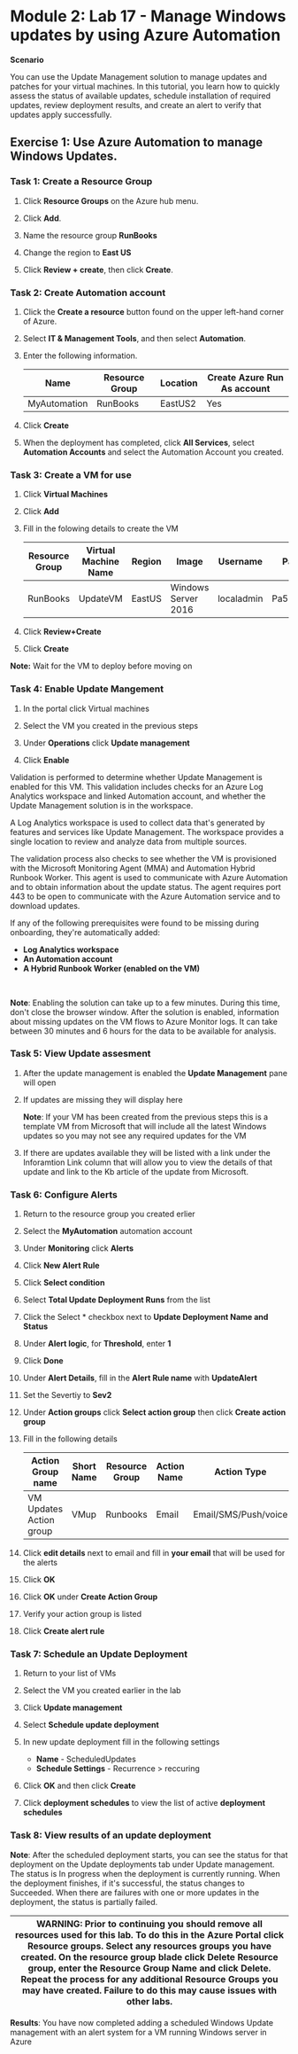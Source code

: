 # Module 2: Lab 17 - Manage Windows updates by using Azure Automation


**Scenario**

You can use the Update Management solution to manage updates and patches for your virtual machines. In this tutorial, you learn how to quickly assess the status of available updates, schedule installation of required updates, review deployment results, and create an alert to verify that updates apply successfully.

## Exercise 1: Use Azure Automation to manage Windows Updates.

### Task 1: Create a Resource Group

1.  Click **Resource Groups** on the Azure hub menu.

1.  Click **Add**.
1.  Name the resource group **RunBooks**
1.  Change the region to **East US**
2.  Click **Review + create**, then click **Create**.

### Task 2: Create Automation account

1.  Click the **Create a resource** button found on the upper left-hand corner of Azure.

1.  Select **IT & Management Tools**, and then select **Automation**.

1.  Enter the following information.

     |Name|Resource Group| Location | Create Azure Run As account
     |--------|--------|--------|--------|
     |MyAutomation|RunBooks|EastUS2|Yes

1.  Click **Create**

1.  When the deployment has completed, click **All Services**, select **Automation Accounts** and select the Automation Account you created.

### Task 3: Create a VM for use

1.  Click **Virtual Machines**

1.  Click **Add**

1.  Fill in the folowing details to create the VM


     |Resource Group|Virtual Machine Name|Region|Image|Username|Password|
     |--------|--------|------|-------------------|----------|------------|
     |RunBooks|UpdateVM|EastUS|Windows Server 2016|localadmin|Pa55w.rd1234|


1.  Click **Review+Create**

1.  Click **Create**

**Note:** Wait for the VM to deploy before moving on


### Task 4: Enable Update Mangement

1.  In the portal click Virtual machines

1.  Select the VM you created in the previous steps

1.  Under **Operations** click **Update management**

1.  Click **Enable**

 Validation is performed to determine whether Update Management is enabled for this VM. This validation includes checks for an Azure Log Analytics workspace and linked Automation account, and whether the Update Management solution is in the workspace.

 A Log Analytics workspace is used to collect data that's generated by features and services like Update Management. The workspace provides a single location to review and analyze data from multiple sources.

 The validation process also checks to see whether the VM is provisioned with the Microsoft Monitoring Agent (MMA) and Automation Hybrid Runbook Worker. This agent is used to communicate with Azure Automation and to obtain information about the update status. The agent requires port 443 to be open to communicate with the Azure Automation service and to download updates.

 If any of the following prerequisites were found to be missing during onboarding, they're automatically added:

  - **Log Analytics workspace**
  - **An Automation account**
  - **A Hybrid Runbook Worker (enabled on the VM)**
<br>

**Note**: Enabling the solution can take up to a few minutes. During this time, don't close the browser window. After the solution is enabled, information about missing updates on the VM flows to Azure Monitor logs. It can take between 30 minutes and 6 hours for the data to be available for analysis.


### Task 5: View Update assesment

1.  After the update management is enabled the **Update Management** pane will open

1.  If updates are missing they will display here

    **Note**: If your VM has been created from the previous steps this is a template VM from Microsoft that will include all the latest Windows updates so you may not see any required updates for the VM


1.  If there are updates available they will be listed with a link under the Inforamtion Link column that will allow you to view the details of that update and link to the Kb article of the update from Microsoft.

### Task 6: Configure Alerts

1.  Return to the resource group you created erlier

1.  Select the **MyAutomation** automation account

1.  Under **Monitoring** click **Alerts** 

1.  Click **New Alert Rule**

1.  Click **Select condition**

1.  Select **Total Update Deployment Runs** from the list

1.  Click the Select * checkbox next to **Update Deployment Name and Status**

1.  Under **Alert logic**, for **Threshold**, enter **1**

1.  Click **Done** 

1.  Under **Alert Details**, fill in the **Alert Rule name** with **UpdateAlert**

1.  Set the Severtiy to **Sev2**

1.  Under **Action groups** click **Select action group** then click **Create action group**

1.  Fill in the following details 

     |Action Group name| Short Name|Resource Group| Action Name|Action Type|
     |-----------------|-----------|--------------|------------|-----------|
     |VM Updates Action group|VMup|Runbooks|Email|Email/SMS/Push/voice


1.  Click **edit details** next to email and fill in **your email** that will be used for the alerts

1.  Click **OK**

1.  Click **OK** under **Create Action Group**

1.  Verify your action group is listed

1.  Click **Create alert rule** 

### Task 7: Schedule an Update Deployment

1.  Return to your list of VMs

1.  Select the VM you created earlier in the lab

1.  Click **Update management**

1.  Select **Schedule update deployment**

1.  In new update deployment fill in the following settings

      - **Name** - ScheduledUpdates 
      - **Schedule Settings** -  Recurrence > reccuring

1.  Click **OK** and then click **Create**

1.  Click **deployment schedules** to view the list of active **deployment schedules**

### Task 8: View results of an update deployment


**Note**: After the scheduled deployment starts, you can see the status for that deployment on the Update deployments tab under Update management. The status is In progress when the deployment is currently running. When the deployment finishes, if it's successful, the status changes to Succeeded. When there are failures with one or more updates in the deployment, the status is partially failed.


| WARNING: Prior to continuing you should remove all resources used for this lab.  To do this in the **Azure Portal** click **Resource groups**.  Select any resources groups you have created.  On the resource group blade click **Delete Resource group**, enter the Resource Group Name and click **Delete**.  Repeat the process for any additional Resource Groups you may have created. **Failure to do this may cause issues with other labs.** |
| --- |


**Results**: You have now completed adding a scheduled Windows Update management with an alert system for a VM running Windows server in Azure

